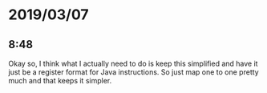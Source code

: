 # 2019/03/07

## 8:48

Okay so, I think what I actually need to do is keep this simplified and have
it just be a register format for Java instructions. So just map one to one
pretty much and that keeps it simpler.
